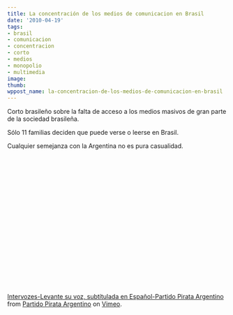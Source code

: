 ```yaml
---
title: La concentración de los medios de comunicacion en Brasil
date: '2010-04-19'
tags:
- brasil
- comunicacion
- concentracion
- corto
- medios
- monopolio
- multimedia
image: 
thumb: 
wppost_name: la-concentracion-de-los-medios-de-comunicacion-en-brasil
---
```


Corto brasileño sobre la falta de acceso a los medios masivos de gran parte de la sociedad brasileña.

Sólo 11 familias deciden que puede verse o leerse en Brasil.

Cualquier semejanza con la Argentina no es pura casualidad.

<object width="400" height="300" classid="clsid:d27cdb6e-ae6d-11cf-96b8-444553540000" codebase="http://download.macromedia.com/pub/shockwave/cabs/flash/swflash.cab#version=6,0,40,0"><param name="allowfullscreen" value="true" /><param name="allowscriptaccess" value="always" /><param name="src" value="http://vimeo.com/moogaloop.swf?clip_id=10997091&amp;server=vimeo.com&amp;show_title=1&amp;show_byline=1&amp;show_portrait=0&amp;color=&amp;fullscreen=1" /><embed width="400" height="300" type="application/x-shockwave-flash" src="http://vimeo.com/moogaloop.swf?clip_id=10997091&amp;server=vimeo.com&amp;show_title=1&amp;show_byline=1&amp;show_portrait=0&amp;color=&amp;fullscreen=1" allowfullscreen="true" allowscriptaccess="always" /></object>

<a href="http://vimeo.com/10997091">Intervozes-Levante su voz, subtítulada en Español-Partido Pirata Argentino</a> from <a href="http://vimeo.com/user3611990">Partido Pirata Argentino</a> on <a href="http://vimeo.com">Vimeo</a>.
